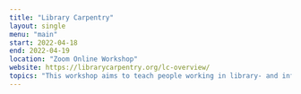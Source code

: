 ```yaml
---
title: "Library Carpentry"
layout: single
menu: "main"
start: 2022-04-18
end: 2022-04-19
location: "Zoom Online Workshop"
website: https://librarycarpentry.org/lc-overview/
topics: "This workshop aims to teach people working in library- and information-related roles how to automate tasks; create, maintain, and analyze sustainable and reusable data; work effectively with IT and systems colleagues; and better understand the use of software in research. It introduces terminology used in software development and data science, and covers introduction to the Bash shell, data cleaning & management, and working collaboratively in Git/GitHub."
---
```

